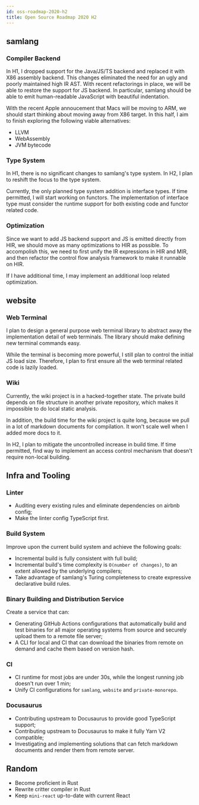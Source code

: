 ```yaml
---
id: oss-roadmap-2020-h2
title: Open Source Roadmap 2020 H2
---
```


## samlang

### Compiler Backend

In H1, I dropped support for the Java/JS/TS backend and replaced it with X86 assembly backend.
This changes eliminated the need for an ugly and poorly maintained high IR AST. With recent
refactorings in place, we will be able to restore the support for JS backend. In particular, samlang
should be able to emit human-readable JavaScript with beautiful indentation.

With the recent Apple annoucement that Macs will be moving to ARM, we should start thinking about
moving away from X86 target. In this half, I aim to finish exploring the following viable
alternatives:

- LLVM
- WebAssembly
- JVM bytecode

### Type System

In H1, there is no significant changes to samlang's type system. In H2, I plan to reshift the focus
to the type system.

Currently, the only planned type system addition is interface types. If time permitted, I will start
working on functors. The implementation of interface type must consider the runtime support for both
existing code and functor related code.

### Optimization

Since we want to add JS backend support and JS is emitted directly from HIR, we should move as many
optimizations to HIR as possible. To accompolish this, we need to first unify the IR expressions in
HIR and MIR, and then refactor the control flow analysis framework to make it runnable on HIR.

If I have additional time, I may implement an additional loop related optimization.

## website

### Web Terminal

I plan to design a general purpose web terminal library to abstract away the implementation detail
of web terminals. The library should make defining new terminal commands easy.

While the terminal is becoming more powerful, I still plan to control the initial JS load size.
Therefore, I plan to first ensure all the web terminal related code is lazily loaded.

### Wiki

Currently, the wiki project is in a hacked-together state. The private build depends on file
structure in another private repository, which makes it impossible to do local static analysis.

In addition, the build time for the wiki project is quite long, because we pull in a lot of markdown
documents for compilation. It won't scale well when I added more docs to it.

In H2, I plan to mitigate the uncontrolled increase in build time. If time permitted, find way to
implement an access control mechanism that doesn't require non-local building.

## Infra and Tooling

### Linter

- Auditing every existing rules and eliminate dependencies on airbnb config;
- Make the linter config TypeScript first.

### Build System

Improve upon the current build system and achieve the following goals:

- Incremental build is fully consistent with full build;
- Incremental build's time complexity is `O(number of changes)`, to an extent allowed by the
  underlying compilers;
- Take advantage of samlang's Turing completeness to create expressive declarative build rules.

### Binary Building and Distribution Service

Create a service that can:

- Generating GitHub Actions configurations that automatically build and test binaries for all
  major operating systems from source and securely upload them to a remote file server;
- A CLI for local and CI that can download the binaries from remote on demand and cache them based
  on version hash.

### CI

- CI runtime for most jobs are under 30s, while the longest running job doesn't run over 1 min;
- Unify CI configurations for `samlang`, `website` and `private-monorepo`.

### Docusaurus

- Contributing upstream to Docusaurus to provide good TypeScript support;
- Contributing upstream to Docusaurus to make it fully Yarn V2 compatible;
- Investigating and implementing solutions that can fetch markdown documents and render them from
  remote server.

## Random

- Become proficient in Rust
- Rewrite critter compiler in Rust
- Keep `mini-react` up-to-date with current React
